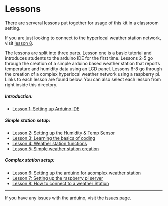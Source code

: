 # Lessons

There are serveral lessons put together for usage of this kit in a classroom setting.

If you are just looking to connect to the hyperlocal weather station network, visit [lesson 8](lesson8.md).

The lessons are split into three parts. Lesson one is a basic tutorial and introduces students to the arduino IDE for the first time. Lessons 2-5 go through the creation of a simple arduino based weather station that reports temperature and humidity data using an LCD panel. Lessons 6-8 go through the creation of a complex hyperlocal weather network using a raspberry pi. Links to each lesson are found below. You can also select each lesson from right inside this directory.

##### Introduction:

* [Lesson 1: Setting up Arduino IDE](lesson1.md)

##### Simple station setup:
* [Lesson 2: Setting up the Humidity & Temp Sensor](lesson2.md)
* [Lesson 3: Learning the basics of coding](lesson3.md)
* [Lesson 4: Weather station functions](lesson4.md)
* [Lesson 5: Simple weather station creation](lesson5.md)

##### Complex station setup:
* [Lesson 6: Setting up the arduino for acomplex weather station](lesson6.md)
* [Lesson 7: Setting up the raspberry pi server](lesson7.md)
* [Lesson 8: How to connect to a weather Station](lesson8.md)

---

If you have any issues with the arduino, visit the [issues page.](issues.md)

